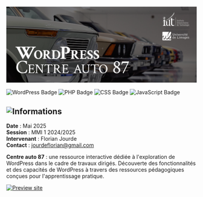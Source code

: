 ![Centre auto 87 banner](/wp-content/themes/twentytwentyone-child/assets/images/iut-wordpress-banner-website.png)

![WordPress Badge](https://img.shields.io/badge/Wordpress-21759B?style=flat-square&logo=wordpress) ![PHP Badge](https://img.shields.io/badge/PHP-777BB4?style=flat-square&logo=php&logoColor=white) ![CSS Badge](https://img.shields.io/badge/CSS-1572B6?style=flat-square&logo=css3&logoColor=white) ![JavaScript Badge](https://img.shields.io/badge/JavaScript-F7DF1E?style=flat-square&logo=javascript&logoColor=black)

## ![Informations](https://img.shields.io/badge/Informations-383d42?style=for-the-badge)

**Date** : Mai 2025  
**Session** : MMI 1 2024/2025  
**Intervenant** : Florian Jourde  
**Contact** : [jourdeflorian@gmail.com](www.jourdeflorian@gmail.com)  

**Centre auto 87** : une ressource interactive dédiée à l'exploration de WordPress dans le cadre de travaux dirigés. Découverte des fonctionnalités et des capacités de WordPress à travers des ressources pédagogiques conçues pour l'apprentissage pratique.

[![Preview site](https://img.shields.io/badge/Site%20web--e1e3f0?style=for-the-badge&logo=InternetExplorer&logoColor=white)](https://centreauto87.fr)